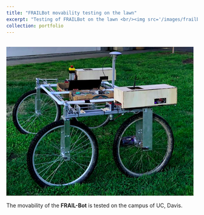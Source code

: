```yaml
---
title: "FRAILBot movability testing on the lawn"
excerpt: "Testing of FRAILBot on the lawn <br/><img src='/images/frailbot_mov.png' width='300pt'>"
collection: portfolio
---
```

<br/><img src='/images/frailbot_mov.png'>
<br/>

The movability of the **FRAIL-Bot** is tested on the campus of UC, Davis.